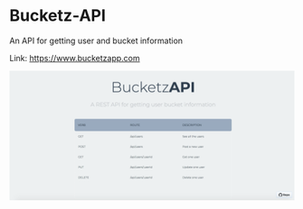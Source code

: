 # Bucketz-API
An API for getting user and bucket information

Link: https://www.bucketzapp.com

![Bucketz API](bucpic.png)
